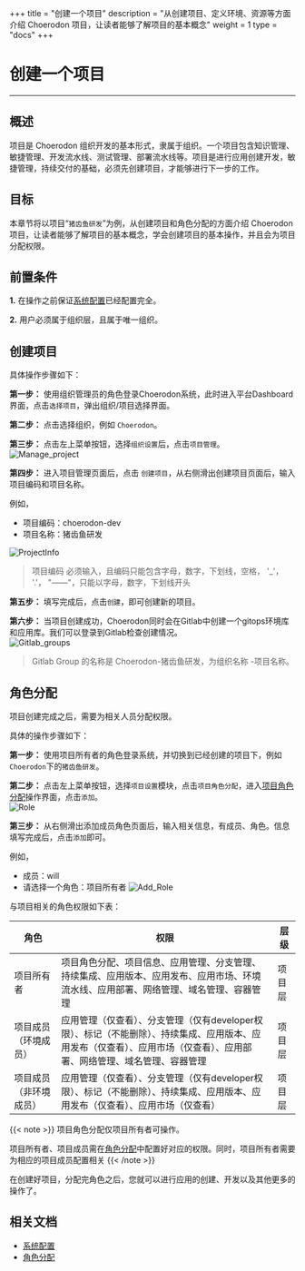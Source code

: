 ﻿+++
title = "创建一个项目"
description = "从创建项目、定义环境、资源等方面介绍 Choerodon 项目，让读者能够了解项目的基本概念"
weight = 1
type = "docs"
+++

# 创建一个项目
---

## 概述  
项目是 Choerodon 组织开发的基本形式，隶属于组织。一个项目包含知识管理、敏捷管理、开发流水线、测试管理、部署流水线等。项目是进行应用创建开发，敏捷管理，持续交付的基础，必须先创建项目，才能够进行下一步的工作。

## 目标
本章节将以项目“`猪齿鱼研发`”为例，从创建项目和角色分配的方面介绍 Choerodon 项目，让读者能够了解项目的基本概念，学会创建项目的基本操作，并且会为项目分配权限。

## 前置条件

**1.** 在操作之前保证[系统配置](../../../user-guide/system-configuration)已经配置完全。

**2.** 用户必须属于组织层，且属于唯一组织。

## 创建项目

 具体操作步骤如下：

   **第一步：** 使用组织管理员的角色登录Choerodon系统，此时进入平台Dashboard界面，点击`选择项目`，弹出组织/项目选择界面。  

   **第二步：** 点击选择组织，例如 `Choerodon`。  

   **第三步：** 点击左上菜单按钮，选择`组织设置`后，点击`项目管理`。  
   ![Manage_project](/docs/quick-start/image/project.gif)  
        

   **第四步：** 进入项目管理页面后，点击 `创建项目`，从右侧滑出创建项目页面后，输入项目编码和项目名称。
   
   例如，  
     
  - 项目编码：choerodon-dev  
  - 项目名称：猪齿鱼研发  

   ![ProjectInfo](/docs/quick-start/image/Project5.png)


<blockquote class="warning">
    项目编码 必须输入，且编码只能包含字母，数字，下划线，空格， '_'， '.'， "——"，只能以字母，数字，下划线开头
</blockquote>

   **第五步：** 填写完成后，点击``创建``，即可创建新的项目。  

   **第六步：** 当项目创建成功，Choerodon同时会在Gitlab中创建一个gitops环境库和应用库。我们可以登录到Gitlab检查创建情况。  
   ![Gitlab_groups](/docs/quick-start/image/Project7.png)

 <blockquote class="note">
  Gitlab Group 的名称是 Choerodon-猪齿鱼研发，为组织名称 -项目名称。
 </blockquote>

## 角色分配

项目创建完成之后，需要为相关人员分配权限。

具体的操作步骤如下：

**第一步：**  使用项目所有者的角色登录系统，并切换到已经创建的项目下，例如`Choerodon`下的`猪齿鱼研发`。  

**第二步：**  点击左上菜单按钮，选择`项目设置`模块，点击`项目角色分配`，进入[项目角色分配](../../../user-guide/system-configuration/project/role-assignment)操作界面，点击`添加`。    
 ![Role](/docs/quick-start/image/Project9.png)  
 
  **第三步：**  从右侧滑出添加成员角色页面后，输入相关信息，有成员、角色。信息填写完成后，点击`添加`即可。

  例如，

  - 成员：will
  - 请选择一个角色：项目所有者
 ![Add_Role](/docs/quick-start/image/Project11.png)

与项目相关的角色权限如下表：


角色 | 权限 | 层级
--- | --- | ---
项目所有者 | 项目角色分配、项目信息、应用管理、分支管理、持续集成、应用版本、应用发布、应用市场、环境流水线、应用部署、网络管理、域名管理、容器管理 | 项目层
项目成员 （环境成员） | 应用管理（仅查看）、分支管理（仅有developer权限）、标记（不能删除）、持续集成、应用版本、应用发布（仅查看）、应用市场（仅查看）、应用部署、网络管理、域名管理、容器管理 | 项目层
项目成员 （非环境成员） | 应用管理（仅查看）、分支管理（仅有developer权限）、标记（不能删除）、持续集成、应用版本、应用发布（仅查看）、应用市场（仅查看）| 项目层

{{< note >}}
  项目角色分配仅项目所有者可操作。  

  项目所有者、项目成员需在[角色分配](../../../user-guide/system-configuration/platform/role)中配置好对应的权限。同时，项目所有者需要为相应的项目成员配置相关
{{< /note >}}

在创建好项目，分配完角色之后，您就可以进行应用的创建、开发以及其他更多的操作了。




## 相关文档  
- [系统配置](../../../user-guide/system-configuration)  
- [角色分配](../../../user-guide/system-configuration/platform/role)